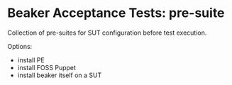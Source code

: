 # Beaker Acceptance Tests: pre-suite

Collection of pre-suites for SUT configuration before test execution.

Options:
* install PE
* install FOSS Puppet
* install beaker itself on a SUT
